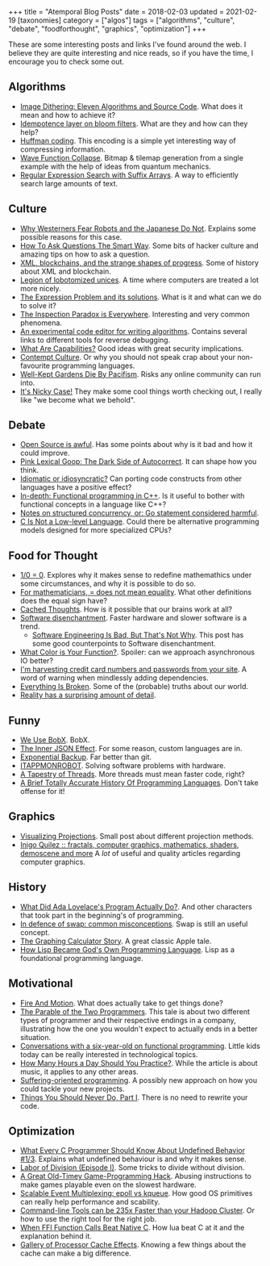 +++
title = "Atemporal Blog Posts"
date = 2018-02-03
updated = 2021-02-19
[taxonomies]
category = ["algos"]
tags = ["algorithms", "culture", "debate", "foodforthought", "graphics", "optimization"]
+++

These are some interesting posts and links I've found around the web. I believe they are quite interesting and nice reads, so if you have the time, I encourage you to check some out.

Algorithms
----------

* [Image Dithering: Eleven Algorithms and Source Code](http://www.tannerhelland.com/4660/dithering-eleven-algorithms-source-code/). What does it mean and how to achieve it?
* [Idempotence layer on bloom filters](https://cristian.io/post/bloom-filters/). What are they and how can they help?
* [Huffman coding](https://en.wikipedia.org/wiki/Huffman_coding). This encoding is a simple yet interesting way of compressing information.
* [Wave Function Collapse](https://github.com/mxgmn/WaveFunctionCollapse). Bitmap & tilemap generation from a single example with the help of ideas from quantum mechanics.
* [Regular Expression Search with Suffix Arrays](https://blog.nelhage.com/2015/02/regular-expression-search-with-suffix-arrays/). A way to efficiently search large amounts of text.


Culture
-------

* [Why Westerners Fear Robots and the Japanese Do Not](https://www.wired.com/story/ideas-joi-ito-robot-overlords/). Explains some possible reasons for this case.
* [How To Ask Questions The Smart Way](http://catb.org/~esr/faqs/smart-questions.html). Some bits of hacker culture and amazing tips on how to ask a question.
* [XML, blockchains, and the strange shapes of progress](http://apenwarr.ca/log/?m=201809#14). Some of history about XML and blockchain.
* [Legion of lobotomized unices](https://czep.net/17/legion-of-lobotomized-unices.html). A time where computers are treated a lot more nicely.
* [The Expression Problem and its solutions](https://eli.thegreenplace.net/2016/the-expression-problem-and-its-solutions/). What is it and what can we do to solve it?
* [The Inspection Paradox is Everywhere](http://allendowney.blogspot.com/2015/08/the-inspection-paradox-is-everywhere.html). Interesting and very common phenomena.
* [An experimental code editor for writing algorithms](https://github.com/ChrisKnott/Algojammer). Contains several links to different tools for reverse debugging.
* [What Are Capabilities?](http://habitatchronicles.com/2017/05/what-are-capabilities/) Good ideas with great security implications.
* [Contempt Culture](https://blog.aurynn.com/2015/12/16-contempt-culture). Or why you should not speak crap about your non-favourite programming languages.
* [Well-Kept Gardens Die By Pacifism](https://www.lesswrong.com/posts/tscc3e5eujrsEeFN4/well-kept-gardens-die-by-pacifism). Risks any online community can run into.
* [It's Nicky Case!](https://ncase.me/) They make some cool things worth checking out, I really like "we become what we behold".


Debate
------

* [Open Source is awful](https://steemit.com/opensource/@crell/open-source-is-awful). Has some points about why is it bad and how it could improve.
* [Pink Lexical Goop: The Dark Side of Autocorrect](http://www.mondo2000.com/2018/01/17/pink-lexical-goop-dark-side-autocorrect/). It can shape how you think.
* [Idiomatic or idiosyncratic?](http://blog.ploeh.dk/2015/08/03/idiomatic-or-idiosyncratic/) Can porting code constructs from other languages have a positive effect?
* [In-depth: Functional programming in C++](https://gamasutra.com/view/news/169296/Indepth_Functional_programming_in_C.php). Is it useful to bother with functional concepts in a language like C++?
* [Notes on structured concurrency, or: Go statement considered harmful](https://vorpus.org/blog/notes-on-structured-concurrency-or-go-statement-considered-harmful/).
* [C Is Not a Low-level Language](https://queue.acm.org/detail.cfm?id=3212479). Could there be alternative programming models designed for more specialized CPUs?


Food for Thought
----------------

* [1/0 = 0](https://www.hillelwayne.com/post/divide-by-zero/). Explores why it makes sense to redefine mathemathics under some circumstances, and why it is possible to do so.
* [For mathematicians, = does not mean equality](https://jeremykun.com/2018/04/13/for-mathematicians-does-not-mean-equality/). What other definitions does the equal sign have?
* [Cached Thoughts](https://www.lesswrong.com/posts/2MD3NMLBPCqPfnfre/cached-thoughts). How is it possible that our brains work at all?
* [Software disenchantment](http://tonsky.me/blog/disenchantment/). Faster hardware and slower software is a trend.
  * [Software Engineering Is Bad, But That's Not Why](https://blackhole12.com/blog/software-engineering-is-bad-but-it-s-not-that-bad/). This post has some good counterpoints to Software disenchantment.
* [What Color is Your Function?](http://journal.stuffwithstuff.com/2015/02/01/what-color-is-your-function/). Spoiler: can we approach asynchronous IO better?
* [I'm harvesting credit card numbers and passwords from your site](https://hackernoon.com/im-harvesting-credit-card-numbers-and-passwords-from-your-site-here-s-how-9a8cb347c5b5). A word of warning when mindlessly adding dependencies.
* [Everything Is Broken](https://medium.com/message/everything-is-broken-81e5f33a24e1). Some of the (probable) truths about our world.
* [Reality has a surprising amount of detail](http://johnsalvatier.org/blog/2017/reality-has-a-surprising-amount-of-detail).


Funny
-----

* [We Use BobX](http://thedailywtf.com/articles/We-Use-BobX). BobX.
* [The Inner JSON Effect](http://thedailywtf.com/articles/the-inner-json-effect). For some reason, custom languages are in.
* [Exponential Backup](https://thedailywtf.com/articles/exponential-backup). Far better than git.
* [ITAPPMONROBOT](https://thedailywtf.com/articles/ITAPPMONROBOT). Solving software problems with hardware.
* [A Tapestry of Threads](https://thedailywtf.com/articles/a-tapestry-of-threads). More threads must mean faster code, right?
* [A Brief Totally Accurate History Of Programming Languages](https://medium.com/commitlog/a-brief-totally-accurate-history-of-programming-languages-cd93ec806124). Don't take offense for it!


Graphics
--------

* [Visualizing Projections](http://shaunlebron.github.io/visualizing-projections/). Small post about different projection methods.
* [Inigo Quilez :: fractals, computer graphics, mathematics, shaders, demoscene and more](http://www.iquilezles.org/www/index.htm) A *lot* of useful and quality articles regarding computer graphics.


History
-------

* [What Did Ada Lovelace's Program Actually Do?](https://twobithistory.org/2018/08/18/ada-lovelace-note-g.html). And other characters that took part in the beginning's of programming.
* [In defence of swap: common misconceptions](https://chrisdown.name/2018/01/02/in-defence-of-swap.html). Swap is still an useful concept.
* [The Graphing Calculator Story](https://www.pacifict.com/Story/). A great classic Apple tale.
* [How Lisp Became God's Own Programming Language](https://twobithistory.org/2018/10/14/lisp.html). Lisp as a foundational programming language.


Motivational
------------

* [Fire And Motion](https://www.joelonsoftware.com/2002/01/06/fire-and-motion/). What does actually take to get things done?
* [The Parable of the Two Programmers](https://realmensch.org/2017/08/25/the-parable-of-the-two-programmers/). This tale is about two different types of programmer and their respective endings in a company, illustrating how the one you wouldn't expect to actually ends in a better situation.
* [Conversations with a six-year-old on functional programming](https://byorgey.wordpress.com/2018/05/06/conversations-with-a-six-year-old-on-functional-programming/). Little kids today can be really interested in technological topics.
* [How Many Hours a Day Should You Practice?](https://bulletproofmusician.com/how-many-hours-a-day-should-you-practice/). While the article is about music, it applies to any other areas.
* [Suffering-oriented programming](http://nathanmarz.com/blog/suffering-oriented-programming.html). A possibly new approach on how you could tackle your new projects.
* [Things You Should Never Do, Part I](https://www.joelonsoftware.com/2000/04/06/things-you-should-never-do-part-i/). There is no need to rewrite your code.


Optimization
------------

* [What Every C Programmer Should Know About Undefined Behavior #1/3](http://blog.llvm.org/2011/05/what-every-c-programmer-should-know.html). Explains what undefined behaviour is and why it makes sense.
* [Labor of Division (Episode I)](http://ridiculousfish.com/blog/posts/labor-of-division-episode-i.html). Some tricks to divide without division.
* [A Great Old-Timey Game-Programming Hack](http://blog.moertel.com/posts/2013-12-14-great-old-timey-game-programming-hack.html). Abusing instructions to make games playable even on the slowest hardware.
* [Scalable Event Multiplexing: epoll vs kqueue](https://web.archive.org/web/20191213224640/https://people.eecs.berkeley.edu/~sangjin/2012/12/21/epoll-vs-kqueue.html). How good OS primitives can really help performance and scability.
* [Command-line Tools can be 235x Faster than your Hadoop Cluster](https://adamdrake.com/command-line-tools-can-be-235x-faster-than-your-hadoop-cluster.html). Or how to use the right tool for the right job.
* [When FFI Function Calls Beat Native C](https://nullprogram.com/blog/2018/05/27/). How lua beat C at it and the explanation behind it.
* [Gallery of Processor Cache Effects](http://igoro.com/archive/gallery-of-processor-cache-effects/). Knowing a few things about the cache can make a big difference.
